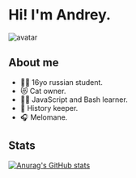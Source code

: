 # Hi! I'm Andrey.
![avatar](https://user-images.githubusercontent.com/43712020/113338231-817c0000-9331-11eb-8722-0bc0a70c78cf.png)


## About me
- :student: 16yo russian student.
- :heart_eyes_cat: Cat owner. 
- :man_technologist: JavaScript and Bash learner.
- :scroll: History keeper.
- :headphones: Melomane.

## Stats
[![Anurag's GitHub stats](https://github-readme-stats.vercel.app/api?username=thendrxie&show_icons=true&theme=buefy&count_private=true&include_all_commits=true&border_radius=13&cache_seconds=1800)](https://github.com/anuraghazra/github-readme-stats)
